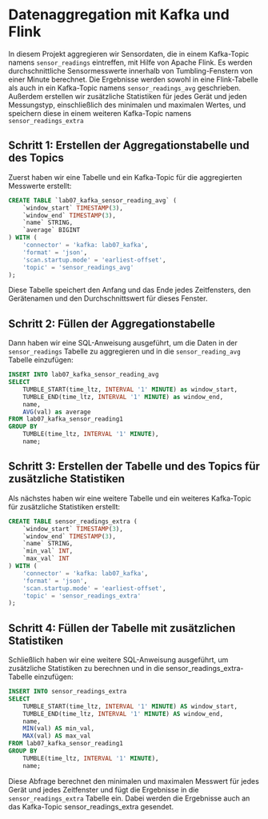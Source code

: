 # Datenaggregation mit Kafka und Flink
In diesem Projekt aggregieren wir Sensordaten, die in einem Kafka-Topic namens `sensor_readings` eintreffen, mit Hilfe von Apache Flink. 
Es werden durchschnittliche Sensormesswerte innerhalb von Tumbling-Fenstern von einer Minute berechnet. Die Ergebnisse werden sowohl in eine Flink-Tabelle 
als auch in ein Kafka-Topic namens `sensor_readings_avg` geschrieben. Außerdem erstellen wir zusätzliche Statistiken für jedes Gerät und jeden Messungstyp, 
einschließlich des minimalen und maximalen Wertes, und speichern diese in einem weiteren Kafka-Topic namens `sensor_readings_extra`

## Schritt 1: Erstellen der Aggregationstabelle und des Topics
Zuerst haben wir eine Tabelle und ein Kafka-Topic für die aggregierten Messwerte erstellt:

```sql
CREATE TABLE `lab07_kafka_sensor_reading_avg` (
    `window_start` TIMESTAMP(3),
    `window_end` TIMESTAMP(3),
    `name` STRING,
    `average` BIGINT
) WITH (
    'connector' = 'kafka: lab07_kafka',
    'format' = 'json',
    'scan.startup.mode' = 'earliest-offset',
    'topic' = 'sensor_readings_avg'
);
```
Diese Tabelle speichert den Anfang und das Ende jedes Zeitfensters, den Gerätenamen und den Durchschnittswert für dieses Fenster.

## Schritt 2: Füllen der Aggregationstabelle
Dann haben wir eine SQL-Anweisung ausgeführt, um die Daten in der `sensor_readings` Tabelle zu aggregieren und in die `sensor_reading_avg` Tabelle einzufügen:

```sql
INSERT INTO lab07_kafka_sensor_reading_avg
SELECT 
    TUMBLE_START(time_ltz, INTERVAL '1' MINUTE) as window_start,
    TUMBLE_END(time_ltz, INTERVAL '1' MINUTE) as window_end,
    name,
    AVG(val) as average
FROM lab07_kafka_sensor_reading1
GROUP BY
    TUMBLE(time_ltz, INTERVAL '1' MINUTE),
    name;
```


## Schritt 3: Erstellen der Tabelle und des Topics für zusätzliche Statistiken
Als nächstes haben wir eine weitere Tabelle und ein weiteres Kafka-Topic für zusätzliche Statistiken erstellt:

```sql
CREATE TABLE sensor_readings_extra (
    `window_start` TIMESTAMP(3),
    `window_end` TIMESTAMP(3),
    `name` STRING,
    `min_val` INT,
    `max_val` INT
) WITH (
    'connector' = 'kafka: lab07_kafka',
    'format' = 'json',
    'scan.startup.mode' = 'earliest-offset',
    'topic' = 'sensor_readings_extra'
);
```

## Schritt 4: Füllen der Tabelle mit zusätzlichen Statistiken
Schließlich haben wir eine weitere SQL-Anweisung ausgeführt, um zusätzliche Statistiken zu berechnen und in die sensor_readings_extra-Tabelle einzufügen:
```sql
INSERT INTO sensor_readings_extra
SELECT 
    TUMBLE_START(time_ltz, INTERVAL '1' MINUTE) AS window_start,
    TUMBLE_END(time_ltz, INTERVAL '1' MINUTE) AS window_end,
    name,
    MIN(val) AS min_val,
    MAX(val) AS max_val
FROM lab07_kafka_sensor_reading1
GROUP BY 
    TUMBLE(time_ltz, INTERVAL '1' MINUTE), 
    name;
```
Diese Abfrage berechnet den minimalen und maximalen Messwert für jedes Gerät und jedes Zeitfenster und fügt die Ergebnisse in die `sensor_readings_extra` Tabelle ein. Dabei werden die Ergebnisse auch an das Kafka-Topic sensor_readings_extra gesendet.


